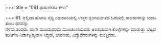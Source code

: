 +++
title = "061 ಧಾರುಣೀಪತಿ ಕೇಳು"

+++
61. ಅಲ್ಲಿಂದ ಹೊರಟ ಸೈನ್ಯ ನಡುದಾರಿಯಲ್ಲಿ ಉತ್ತರ ಶೃಂಗಪರ್ವತದ ಓರೆಯಲ್ಲಿ ರಾಜರುಗಳನ್ನು ಜಂಕಿಸಿ ತುಂಬ ಧನವನ್ನು   
ಸೆಳೆದು ತಂದರು. ಹಾಗೇ ಮುಂದುವರಿದು ಮುಂಚೂಣಿಯವರು ಅತಿಶಯವಾಗಿ ಕೊಳ್ಳೆಗಳನ್ನು ಮಾಡುತ್ತಾ ಬೆಟ್ಟದ ತುದಿಗೇರಿ ನಿರ್ದಾಕ್ಷಿಣ್ಯವಾಗಿ ಸಿದ್ಧರು, ಚಾರಣರು, ವಿದ್ಯಾಧರರುಗಳನ್ನು ಮುತ್ತಿದರು.